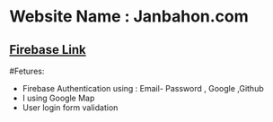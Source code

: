 # Website Name : Janbahon.com

## [Firebase Link](https://react-auth-525a5.web.app/)

#Fetures:
- Firebase Authentication  using : Email- Password , Google ,Github
- I using Google Map
- User login form validation
